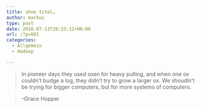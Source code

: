 ```yaml
---
title: ohne titel…
author: markus
type: post
date: 2016-07-13T20:23:12+00:00
url: /?p=601
categories:
  - Allgemein
  - Hadoop

---
```

> In pioneer days they used oxen for heavy pulling, and when one ox couldn&#8217;t budge a log, they didn&#8217;t try to grow a larger ox. We shoudln&#8217;t be trying for bigger computers, but for more systems of computers.
  
> &#8211;Grace Hopper